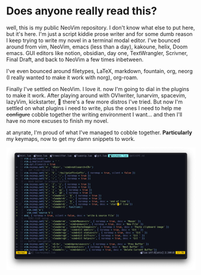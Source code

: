 # Does anyone really read this?

well, this is my public NeoVim repository. I don't know what else to put here, but it's here. I'm just a script kiddie prose writer and for some dumb reason I keep trying to write my novel in a terminal modal editor. I've bounced around from vim, NeoVim, emacs (less than a day), kakoune, helix, Doom emacs. GUI editors like notion, obsidian, day one, TextWrangler, Scrivner, Final Draft,  and back to NeoVim a few times inbetween. 

  I've even bounced around filetypes, LaTeX, markdown, fountain, org, neorg (I really wanted to make it work with norg), org-roam.

Finally I've settled on NeoVim. I love it. now I'm going to dial in the plugins to make it work. After playing around with OVIwriter, lunarvim, spacevim, lazyVim, kickstarter, 🤔 there's a few more distros I've tried. But now I'm settled on what plugins i need to write, plus the ones I need to help me ~~configure~~ cobble together the writing environment I want… and then I'll have no more excuses to finish my novel.

at anyrate, I'm proud of what I've managed to cobble together. **Particularly** my keymaps, now to get my damn snippets to work.

![](assets/SCR-20240507-dcjr.png)
